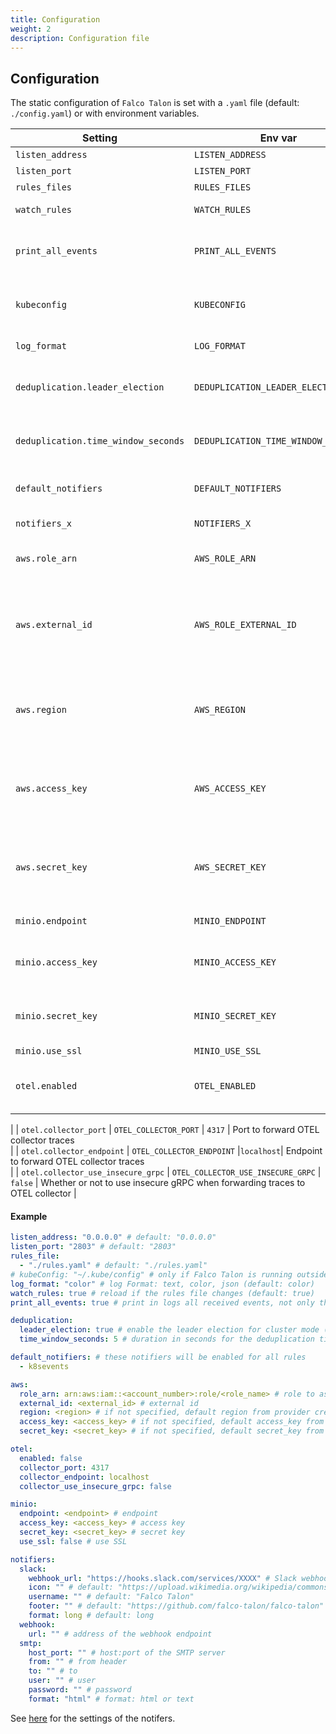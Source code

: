 ```yaml
---
title: Configuration
weight: 2
description: Configuration file
---
```


## Configuration

The static configuration of `Falco Talon` is set with a `.yaml` file (default: `./config.yaml`) or with environment variables.

|               Setting               |               Env var               |  Default  |                                                 Description                                                 |
| ----------------------------------- | ----------------------------------- | :-------: | ----------------------------------------------------------------------------------------------------------- |
| `listen_address`                    | `LISTEN_ADDRESS`                    | `0.0.0.0` | Listten Address                                                                                             |
| `listen_port`                       | `LISTEN_PORT`                       |  `2803`   | Listten Port                                                                                                |
| `rules_files`                       | `RULES_FILES`                       |    n/a    | File with rules                                                                                             |
| `watch_rules`                       | `WATCH_RULES`                       |  `true`   | Reload rules if they change                                                                                 |
| `print_all_events`                  | `PRINT_ALL_EVENTS`                  |  `true`   | Print in logs all received events, not only those which matches                                             |
| `kubeconfig`                        | `KUBECONFIG`                        |    n/a    | Kube config file, only if `Falco Talon` runs outside Kubernetes                                             |
| `log_format`                        | `LOG_FORMAT`                        |  `color`  | Log Format: text, color, json                                                                               |
| `deduplication.leader_election`     | `DEDUPLICATION_LEADER_ELECTION`     |  `true`   | enable the leader election for cluster mode (in k8s only)                                                   |
| `deduplication.time_window_seconds` | `DEDUPLICATION_TIME_WINDOW_SECONDS` |    `5`    | Duration in seconds for the deduplication time window                                                       |
| `default_notifiers`                 | `DEFAULT_NOTIFIERS`                 |    n/a    | List of `notifiers` which are enabled for all rules                                                         |
| `notifiers_x`                       | `NOTIFIERS_X`                       |    n/a    | List of `notifiers` with their settings                                                                     |
| `aws.role_arn`                      | `AWS_ROLE_ARN`                      |    n/a    | AWS Role ARN to use with AWS actions                                                                        |
| `aws.external_id`                   | `AWS_ROLE_EXTERNAL_ID`              |    n/a    | AWS External ID used to assume roles with AWS actions. This field is ignored if **aws.role_arn** is not set |
| `aws.region`                        | `AWS_REGION`                        |    n/a    | AWS Region to use, it should be specified along **aws.access_key** and **aws.secret_key**                   |
| `aws.access_key`                    | `AWS_ACCESS_KEY`                    |    n/a    | AWS Access Key to use, it should be specified along **aws.region** and **aws.secret_key**                   |
| `aws.secret_key`                    | `AWS_SECRET_KEY`                    |    n/a    | AWS Secret Key to use, it should be specified along **aws.region** and **aws.access_key**                   |
| `minio.endpoint`                    | `MINIO_ENDPOINT`                    |    n/a    | Minio endpoint address                                                                                      |
| `minio.access_key`                  | `MINIO_ACCESS_KEY`                  |    n/a    | Access Key to use, it should be specified along **minio.secret_key**                                        |
| `minio.secret_key`                  | `MINIO_SECRET_KEY`                  |    n/a    | Secret Key to use, it should be specified along **minio.access_key**                                        |
| `minio.use_ssl`                     | `MINIO_USE_SSL`                     |  `false`  | Use SSL                                                                                                     |
| `otel.enabled`                      | `OTEL_ENABLED`                      |  `false`  |  Whether or not to enable OTEL collector trace forwarding                                       
|
| `otel.collector_port`               | `OTEL_COLLECTOR_PORT`               |  `4317`   |  Port to forward OTEL collector traces                                       
|
| `otel.collector_endpoint`           | `OTEL_COLLECTOR_ENDPOINT`           |`localhost`|  Endpoint to forward OTEL collector traces                                       
|
| `otel.collector_use_insecure_grpc`  | `OTEL_COLLECTOR_USE_INSECURE_GRPC`  |  `false`  |  Whether or not to use insecure gRPC when forwarding traces to OTEL collector                                       |

#### Example

```yaml
listen_address: "0.0.0.0" # default: "0.0.0.0"
listen_port: "2803" # default: "2803"
rules_file:
  - "./rules.yaml" # default: "./rules.yaml"
# kubeConfig: "~/.kube/config" # only if Falco Talon is running outside Kubernetes
log_format: "color" # log Format: text, color, json (default: color)
watch_rules: true # reload if the rules file changes (default: true)
print_all_events: true # print in logs all received events, not only those which match

deduplication:
  leader_election: true # enable the leader election for cluster mode (in k8s only)
  time_window_seconds: 5 # duration in seconds for the deduplication time window (default: 5)

default_notifiers: # these notifiers will be enabled for all rules
  - k8sevents

aws:
  role_arn: arn:aws:iam::<account_number>:role/<role_name> # role to assume
  external_id: <external_id> # external id
  region: <region> # if not specified, default region from provider credential chain will be used
  access_key: <access_key> # if not specified, default access_key from provider credential chain will be used
  secret_key: <secret_key> # if not specified, default secret_key from provider credential chain will be used

otel:
  enabled: false
  collector_port: 4317
  collector_endpoint: localhost
  collector_use_insecure_grpc: false

minio:
  endpoint: <endpoint> # endpoint
  access_key: <access_key> # access key
  secret_key: <secret_key> # secret key
  use_ssl: false # use SSL

notifiers:
  slack:
    webhook_url: "https://hooks.slack.com/services/XXXX" # Slack webhook
    icon: "" # default: "https://upload.wikimedia.org/wikipedia/commons/2/26/Circaetus_gallicus_claw.jpg"
    username: "" # default: "Falco Talon"
    footer: "" # default: "https://github.com/falco-talon/falco-talon"
    format: long # default: long
  webhook:
    url: "" # address of the webhook endpoint
  smtp:
    host_port: "" # host:port of the SMTP server
    from: "" # from header
    to: "" # to
    user: "" # user
    password: "" # password
    format: "html" # format: html or text
```

See [here](/docs/notifiers/list/) for the settings of the notifers.